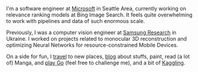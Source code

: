 
I'm a software engineer at [Microsoft][msft] in Seattle Area, currently working on relevance ranking models at Bing Image Search. It feels quite overwhelming to work with pipelines and data of such enormous scale.

Previously, I was a computer vision engineer at [Samsung Research][srk] in Ukraine. I worked
on projects related to monocular 3D reconstruction and optimizing Neural Networks for resource-constrained Mobile Devices.

On a side for fun, I [travel][travelog] to new places, [blog][blog] about stuffs, paint, read (a lot of) Manga, and [play Go][ogs] (feel free to challenge me), and a bit of [Kaggling][kaggle].

[msft]: https://www.microsoft.com
[srk]: https://research.samsung.com/srk
[twitter]: https://twitter.com/chankhavu
[cv]: #
[travelog]: /travelog
[blog]: /articles
[ogs]: https://online-go.com/user/view/178130
[gallery]: #
[kaggle]: https://www.kaggle.com/chankhavu
